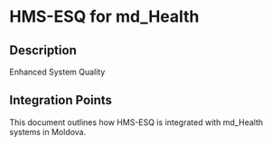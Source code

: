 # HMS-ESQ for md_Health

## Description

Enhanced System Quality

## Integration Points

This document outlines how HMS-ESQ is integrated with md_Health systems in Moldova.
